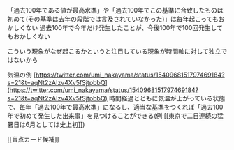 
「過去100年である値が最高水準」や「過去100年でこの基準に合致したものは初めて(その基準は去年の段階では言及されていなかった)」は毎年起こってもおかしくない
過去100年で今年だけ発生したことが、今後100年で100回発生してもおかしくない

こういう現象がなぜ起こるかというと注目している現象が時間軸に対して独立ではないから

気温の例
[https://twitter.com/umi_nakayama/status/1540968151797469184?s=21&t=aqNt2zAIzv4Xv5fSjtpbbQ](https://twitter.com/umi_nakayama/status/1540968151797469184?s=21&t=aqNt2zAIzv4Xv5fSjtpbbQ)
時間経過とともに気温が上がっている状態で、毎年「過去100年で最高水準」になるし、適当な基準をつくれば「過去100年で初めて発生した出来事」を見つけることができる(例:[[東京で二日連続の猛暑日は6月としては史上初]])

[[盲点カード候補]]
